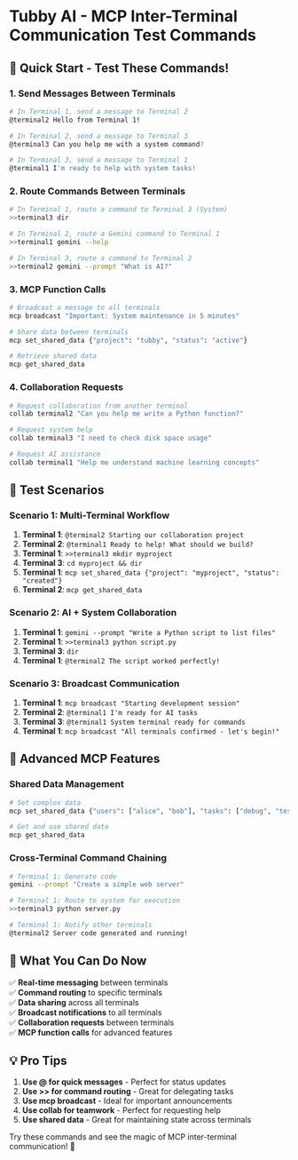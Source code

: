 # Tubby AI - MCP Inter-Terminal Communication Test Commands

## 🚀 Quick Start - Test These Commands!

### 1. **Send Messages Between Terminals**
```bash
# In Terminal 1, send a message to Terminal 2
@terminal2 Hello from Terminal 1!

# In Terminal 2, send a message to Terminal 3  
@terminal3 Can you help me with a system command?

# In Terminal 3, send a message to Terminal 1
@terminal1 I'm ready to help with system tasks!
```

### 2. **Route Commands Between Terminals**
```bash
# In Terminal 1, route a command to Terminal 3 (System)
>>terminal3 dir

# In Terminal 2, route a Gemini command to Terminal 1
>>terminal1 gemini --help

# In Terminal 3, route a command to Terminal 2
>>terminal2 gemini --prompt "What is AI?"
```

### 3. **MCP Function Calls**
```bash
# Broadcast a message to all terminals
mcp broadcast "Important: System maintenance in 5 minutes"

# Share data between terminals
mcp set_shared_data {"project": "tubby", "status": "active"}

# Retrieve shared data
mcp get_shared_data
```

### 4. **Collaboration Requests**
```bash
# Request collaboration from another terminal
collab terminal2 "Can you help me write a Python function?"

# Request system help
collab terminal3 "I need to check disk space usage"

# Request AI assistance
collab terminal1 "Help me understand machine learning concepts"
```

## 🎯 **Test Scenarios**

### **Scenario 1: Multi-Terminal Workflow**
1. **Terminal 1**: `@terminal2 Starting our collaboration project`
2. **Terminal 2**: `@terminal1 Ready to help! What should we build?`
3. **Terminal 1**: `>>terminal3 mkdir myproject`
4. **Terminal 3**: `cd myproject && dir`
5. **Terminal 1**: `mcp set_shared_data {"project": "myproject", "status": "created"}`
6. **Terminal 2**: `mcp get_shared_data`

### **Scenario 2: AI + System Collaboration**
1. **Terminal 1**: `gemini --prompt "Write a Python script to list files"`
2. **Terminal 1**: `>>terminal3 python script.py`
3. **Terminal 3**: `dir`
4. **Terminal 1**: `@terminal2 The script worked perfectly!`

### **Scenario 3: Broadcast Communication**
1. **Terminal 1**: `mcp broadcast "Starting development session"`
2. **Terminal 2**: `@terminal1 I'm ready for AI tasks`
3. **Terminal 3**: `@terminal1 System terminal ready for commands`
4. **Terminal 1**: `mcp broadcast "All terminals confirmed - let's begin!"`

## 🔧 **Advanced MCP Features**

### **Shared Data Management**
```bash
# Set complex data
mcp set_shared_data {"users": ["alice", "bob"], "tasks": ["debug", "test"], "priority": "high"}

# Get and use shared data
mcp get_shared_data
```

### **Cross-Terminal Command Chaining**
```bash
# Terminal 1: Generate code
gemini --prompt "Create a simple web server"

# Terminal 1: Route to system for execution
>>terminal3 python server.py

# Terminal 1: Notify other terminals
@terminal2 Server code generated and running!
```

## 🎉 **What You Can Do Now**

✅ **Real-time messaging** between terminals  
✅ **Command routing** to specific terminals  
✅ **Data sharing** across all terminals  
✅ **Broadcast notifications** to all terminals  
✅ **Collaboration requests** between terminals  
✅ **MCP function calls** for advanced features  

## 💡 **Pro Tips**

1. **Use @ for quick messages** - Perfect for status updates
2. **Use >> for command routing** - Great for delegating tasks
3. **Use mcp broadcast** - Ideal for important announcements
4. **Use collab for teamwork** - Perfect for requesting help
5. **Use shared data** - Great for maintaining state across terminals

Try these commands and see the magic of MCP inter-terminal communication! 🚀 